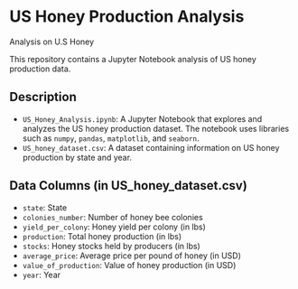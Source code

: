 # US Honey Production Analysis
Analysis on U.S Honey

This repository contains a Jupyter Notebook analysis of US honey production data.

## Description

*   `US_Honey_Analysis.ipynb`: A Jupyter Notebook that explores and analyzes the US honey production dataset. The notebook uses libraries such as `numpy`, `pandas`, `matplotlib`, and `seaborn`.
*   `US_honey_dataset.csv`:  A dataset containing information on US honey production by state and year.

## Data Columns (in US_honey_dataset.csv)

*   `state`: State
*   `colonies_number`: Number of honey bee colonies
*   `yield_per_colony`: Honey yield per colony (in lbs)
*   `production`: Total honey production (in lbs)
*   `stocks`: Honey stocks held by producers (in lbs)
*   `average_price`: Average price per pound of honey (in USD)
*   `value_of_production`: Value of honey production (in USD)
*   `year`: Year


